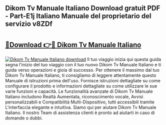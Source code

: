 ## Dikom Tv Manuale Italiano Download gratuit PDF - Part-E1j Italiano Manuale del proprietario del servizio v8ZDf

# <h2><a href="http://dffui7w.blite.top/?on=Dikom+Tv+Manuale+Italiano">🔗Download 👉🔴 Dikom Tv Manuale Italiano</a></h2>

[![Dikom Tv Manuale Italiano download](https://i.imgur.com/lujVjoI.png)](http://dffui7w.blite.top/?on=Dikom+Tv+Manuale+Italiano)
Il tuo viaggio inizia qui questa guida segna l'inizio del tuo viaggio con il tuo nuovo Dikom Tv Manuale Italiano e ti guida verso operazioni e gioia di successo. Per ottenere il massimo dal tuo Dikom Tv Manuale Italiano, ti consigliamo di leggere attentamente questo Manuale di istruzioni prima dell'uso. Fornisce istruzioni dettagliate su come configurare il prodotto e informazioni dettagliate su come utilizzare le sue varie funzioni e capacità. Le funzionalità avanzate di Dikom Tv Manuale Italiano includono Realtà Aumentata, riconoscimento vocale, Avvisi personalizzabili e Compatibilità Multi-Dispositivo, tutti accessibili tramite L'interfaccia elegante e intuitiva. Siamo qui per aiutare Dikom Tv Manuale Italiano. Il nostro Team di assistenza clienti è pronto ad aiutarti in caso di domande o dubbi.

